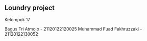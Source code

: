 ## Loundry project

Kelompok 17

Bagus Tri Atmojo - 21120122120025
Muhammad Fuad Fakhruzzaki - 21120122130052
